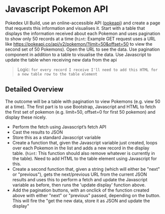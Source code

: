 # Javascript Pokemon API

Pokedex UI Build, use an online-accessible API ([pokeapi](https://pokeapi.co/)) and create a page that requests this information and visualises it. Start with a table that displays the information received about each Pokemon and uses pagination to show only 50 records at a time (`hint`: Example GET request uses a URL like https://pokeapi.co/api/v2/pokemon/?limit=50&offset=50 to view the second set of 50 Pokemons). Open the URL to see the data. Use pagination component in addition to a table to visualise the data. Use Javascript to update the table when receiving new data from the api 

> Logic: `for every record I receive I'll need to add this HTML for a new table row to the table element`

## Detailed Overview
The outcome will be a table with pagination to view Pokemons (e.g. view 50 at a time). The first part is to use Bootstrap, Javascript and HTML to fetch the first set of pokemon (e.g. limit=50, offset=0 for first 50 pokemon) and display these nicely.

- Perform the fetch using Javascript’s fetch API
- Cast the results to JSON
- Store this as a standard Javascript variable
- Create a function that, given the Javascript variable just created, loops over each Pokemon in the list and adds a new record in the display table. (`hint`: This function should also remove whatever is currently in the table). Need to add HTML to the table element using Javascript for this.
- Create a second function that, given a string (which will either be "next" or "previous"), gets the next/previous URL from the current JSON results and uses this to perform a fetch and update the Javascript variable as before, then runs the 'update display' function above.
- Add the pagination buttons, with an onclick of the function created above with either "next" or "previous" passed, depending on the button. This will fire the "get the new data, store it as JSON and update the display"
